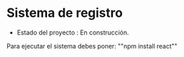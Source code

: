 <h1> Sistema de registro </h1>

- Estado del proyecto : En construcción.

Para ejecutar el sistema debes poner:
""npm install react""
